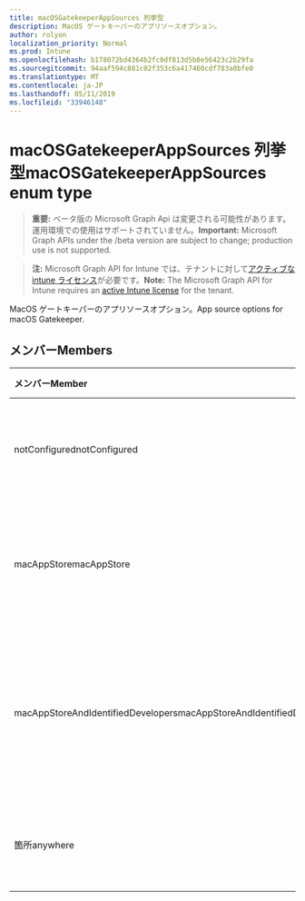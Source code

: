 ```yaml
---
title: macOSGatekeeperAppSources 列挙型
description: MacOS ゲートキーパーのアプリソースオプション。
author: rolyon
localization_priority: Normal
ms.prod: Intune
ms.openlocfilehash: b178072bd4364b2fc0df813d5b8e56423c2b29fa
ms.sourcegitcommit: 94aaf594c881c02f353c6a417460cdf783a0bfe0
ms.translationtype: MT
ms.contentlocale: ja-JP
ms.lasthandoff: 05/11/2019
ms.locfileid: "33946148"
---
```

# <a name="macosgatekeeperappsources-enum-type"></a><span data-ttu-id="66187-103">macOSGatekeeperAppSources 列挙型</span><span class="sxs-lookup"><span data-stu-id="66187-103">macOSGatekeeperAppSources enum type</span></span>

> <span data-ttu-id="66187-104">**重要:** ベータ版の Microsoft Graph Api は変更される可能性があります。運用環境での使用はサポートされていません。</span><span class="sxs-lookup"><span data-stu-id="66187-104">**Important:** Microsoft Graph APIs under the /beta version are subject to change; production use is not supported.</span></span>

> <span data-ttu-id="66187-105">**注:** Microsoft Graph API for Intune では、テナントに対して[アクティブな intune ライセンス](https://go.microsoft.com/fwlink/?linkid=839381)が必要です。</span><span class="sxs-lookup"><span data-stu-id="66187-105">**Note:** The Microsoft Graph API for Intune requires an [active Intune license](https://go.microsoft.com/fwlink/?linkid=839381) for the tenant.</span></span>

<span data-ttu-id="66187-106">MacOS ゲートキーパーのアプリソースオプション。</span><span class="sxs-lookup"><span data-stu-id="66187-106">App source options for macOS Gatekeeper.</span></span>

## <a name="members"></a><span data-ttu-id="66187-107">メンバー</span><span class="sxs-lookup"><span data-stu-id="66187-107">Members</span></span>
|<span data-ttu-id="66187-108">メンバー</span><span class="sxs-lookup"><span data-stu-id="66187-108">Member</span></span>|<span data-ttu-id="66187-109">値</span><span class="sxs-lookup"><span data-stu-id="66187-109">Value</span></span>|<span data-ttu-id="66187-110">説明</span><span class="sxs-lookup"><span data-stu-id="66187-110">Description</span></span>|
|:---|:---|:---|
|<span data-ttu-id="66187-111">notConfigured</span><span class="sxs-lookup"><span data-stu-id="66187-111">notConfigured</span></span>|<span data-ttu-id="66187-112">.0</span><span class="sxs-lookup"><span data-stu-id="66187-112">0</span></span>|<span data-ttu-id="66187-113">デバイスの既定値。意図的ではありません。</span><span class="sxs-lookup"><span data-stu-id="66187-113">Device default value, no intent.</span></span>|
|<span data-ttu-id="66187-114">macAppStore</span><span class="sxs-lookup"><span data-stu-id="66187-114">macAppStore</span></span>|<span data-ttu-id="66187-115">1-d</span><span class="sxs-lookup"><span data-stu-id="66187-115">1</span></span>|<span data-ttu-id="66187-116">Mac AppStore からのアプリのみを実行できます。</span><span class="sxs-lookup"><span data-stu-id="66187-116">Only apps from the Mac AppStore can be run.</span></span>|
|<span data-ttu-id="66187-117">macAppStoreAndIdentifiedDevelopers</span><span class="sxs-lookup"><span data-stu-id="66187-117">macAppStoreAndIdentifiedDevelopers</span></span>|<span data-ttu-id="66187-118">pbm-2</span><span class="sxs-lookup"><span data-stu-id="66187-118">2</span></span>|<span data-ttu-id="66187-119">Mac AppStore のアプリのみを実行することができます。</span><span class="sxs-lookup"><span data-stu-id="66187-119">Only apps from the Mac AppStore and identified developers can be run.</span></span>|
|<span data-ttu-id="66187-120">箇所</span><span class="sxs-lookup"><span data-stu-id="66187-120">anywhere</span></span>|<span data-ttu-id="66187-121">1/3</span><span class="sxs-lookup"><span data-stu-id="66187-121">3</span></span>|<span data-ttu-id="66187-122">任意の場所からアプリを実行できます。</span><span class="sxs-lookup"><span data-stu-id="66187-122">Apps from anywhere can be run.</span></span>|




